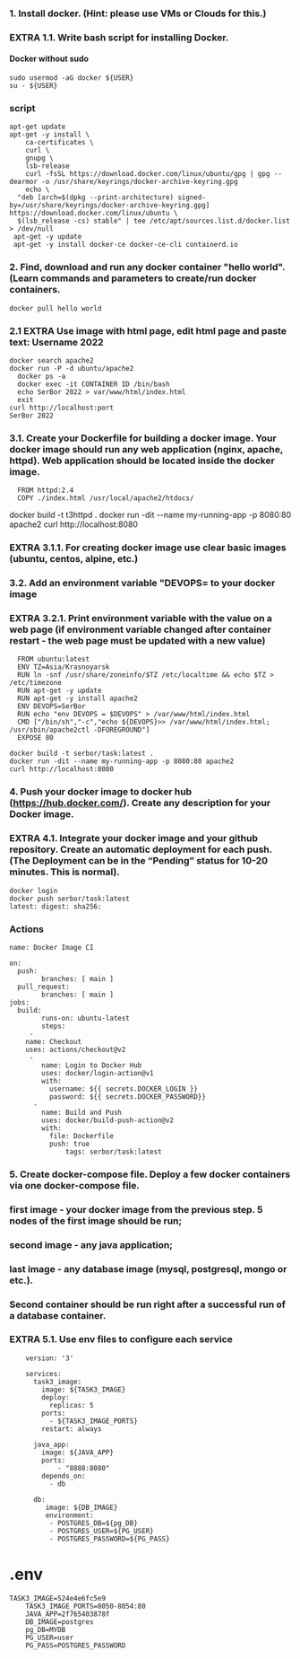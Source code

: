 ###	1.	Install docker. (Hint: please use VMs or Clouds  for this.)
###     	 	EXTRA 1.1. Write bash script for installing Docker.
####	  Docker without sudo
    sudo usermod -aG docker ${USER}
    su - ${USER}

###    script
    apt-get update
    apt-get -y install \
        ca-certificates \
        curl \
        gnupg \
        lsb-release
        curl -fsSL https://download.docker.com/linux/ubuntu/gpg | gpg --dearmor -o /usr/share/keyrings/docker-archive-keyring.gpg
        echo \
      "deb [arch=$(dpkg --print-architecture) signed-by=/usr/share/keyrings/docker-archive-keyring.gpg] https://download.docker.com/linux/ubuntu \
      $(lsb_release -cs) stable" | tee /etc/apt/sources.list.d/docker.list > /dev/null
     apt-get -y update
     apt-get -y install docker-ce docker-ce-cli containerd.io


###	2.   Find, download and run any docker container "hello world". (Learn commands and parameters to create/run docker containers.
    docker pull hello world
###	2.1  EXTRA Use image with html page, edit html page and paste text: Username 2022

    docker search apache2
    docker run -P -d ubuntu/apache2
	  docker ps -a
	  docker exec -it CONTAINER ID /bin/bash
	  echo SerBor 2022 > var/www/html/index.html
	  exit
    curl http://localhost:port
    SerBor 2022

###	3.1. Create your Dockerfile for building a docker image. Your docker image should run any web application (nginx, apache, httpd). Web application should be located inside the docker image.

      FROM httpd:2.4
      COPY ./index.html /usr/local/apache2/htdocs/
  docker build -t t3httpd .
  docker run -dit --name my-running-app -p 8080:80 apache2
  curl http://localhost:8080

###	EXTRA 3.1.1. For creating docker image use clear basic images (ubuntu, centos, alpine, etc.)
###	3.2. Add an environment variable "DEVOPS=<username> to your docker image
###	EXTRA 3.2.1. Print environment variable with the value on a web page (if environment variable changed after container restart - the web page must be updated with a new value)

      FROM ubuntu:latest
      ENV TZ=Asia/Krasnoyarsk
      RUN ln -snf /usr/share/zoneinfo/$TZ /etc/localtime && echo $TZ > /etc/timezone
      RUN apt-get -y update
      RUN apt-get -y install apache2
      ENV DEVOPS=SerBor
      RUN echo "env DEVOPS = $DEVOPS" > /var/www/html/index.html
      CMD ["/bin/sh","-c","echo ${DEVOPS}>> /var/www/html/index.html; /usr/sbin/apache2ctl -DFOREGROUND"]
      EXPOSE 80
	
  	docker build -t serbor/task:latest .
  	docker run -dit --name my-running-app -p 8080:80 apache2
  	curl http://localhost:8080

###	4. Push your docker image to docker hub (https://hub.docker.com/). Create any description for your Docker image.
###	   EXTRA 4.1. Integrate your docker image and your github repository. Create an automatic deployment for each push. (The Deployment can be in the “Pending” status for 10-20 minutes. This is normal).

  	docker login
  	docker push serbor/task:latest
  	latest: digest: sha256:

###	Actions
	
	name: Docker Image CI

	on:	
  	  push:
            branches: [ main ]
  	  pull_request:
            branches: [ main ]
  	jobs:
  	  build:
  	     	runs-on: ubuntu-latest
  	     	steps:
  	     -
   		name: Checkout
   		uses: actions/checkout@v2
  	     -
    		name: Login to Docker Hub
    		uses: docker/login-action@v1
    		with:
      		  username: ${{ secrets.DOCKER_LOGIN }}
      		  password: ${{ secrets.DOCKER_PASSWORD}}
  	      -
    		name: Build and Push
    		uses: docker/build-push-action@v2
    		with:
      		  file: Dockerfile
      		  push: true
                  tags: serbor/task:latest

###	5.  Create docker-compose file. Deploy a few docker containers via one docker-compose file.
###   	first image - your docker image from the previous step. 5 nodes of the first image should be run;
###  	second image - any java application;
###  	last image - any database image (mysql, postgresql, mongo or etc.).
###   	Second container should be run right after a successful run of a database container.
### 	EXTRA 5.1. Use env files to configure each service

		version: '3'

		services:
		  task3_image:
		    image: ${TASK3_IMAGE}
		    deploy:
		      replicas: 5
		    ports:
		      - ${TASK3_IMAGE_PORTS}
		    restart: always
	
		  java_app:
		    image: ${JAVA_APP}
		    ports:
		        - "8888:8080"
		    depends_on:
		      - db

		  db:
		     image: ${DB_IMAGE}
		     environment:
		      - POSTGRES_DB=${pg_DB}
		      - POSTGRES_USER=${PG_USER}
		      - POSTGRES_PASSWORD=${PG_PASS}

#	.env
	TASK3_IMAGE=524e4e6fc5e9
    	TASK3_IMAGE_PORTS=8050-8054:80
    	JAVA_APP=2f765403878f
    	DB_IMAGE=postgres
    	pg_DB=MYDB
    	PG_USER=user
    	PG_PASS=POSTGRES_PASSWORD

